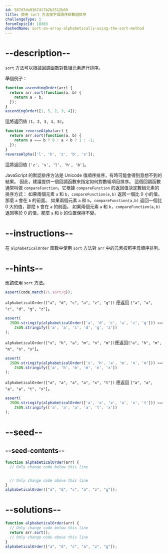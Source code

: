 ```yaml
---
id: 587d7da9367417b2b2512b69
title: 使用 sort 方法按字母順序給數組排序
challengeType: 1
forumTopicId: 18303
dashedName: sort-an-array-alphabetically-using-the-sort-method
---
```


# --description--

`sort` 方法可以根據回調函數對數組元素進行排序。

舉個例子：

```js
function ascendingOrder(arr) {
  return arr.sort(function(a, b) {
    return a - b;
  });
}
ascendingOrder([1, 5, 2, 3, 4]);
```

這將返回值 `[1, 2, 3, 4, 5]`。

```js
function reverseAlpha(arr) {
  return arr.sort(function(a, b) {
    return a === b ? 0 : a < b ? 1 : -1;
  });
}
reverseAlpha(['l', 'h', 'z', 'b', 's']);
```

這將返回值 `['z', 's', 'l', 'h', 'b']`。

JavaScript 的默認排序方法是 Unicode 值順序排序，有時可能會得到意想不到的結果。 因此，建議提供一個回調函數來指定如何對數組項目排序。 這個回調函數通常叫做 `compareFunction`，它根據 `compareFunction` 的返回值決定數組元素的排序方式： 如果兩個元素 `a` 和 `b`，`compareFunction(a,b)` 返回一個比 0 小的值，那麼 `a` 會在 `b` 的前面。 如果兩個元素 `a` 和 `b`，`compareFunction(a,b)` 返回一個比 0 大的值，那麼 `b` 會在 `a` 的前面。 如果兩個元素 `a` 和 `b`，`compareFunction(a,b)` 返回等於 0 的值，那麼 `a` 和 `b` 的位置保持不變。

# --instructions--

在 `alphabeticalOrder` 函數中使用 `sort` 方法對 `arr` 中的元素按照字母順序排列。

# --hints--

應該使用 `sort` 方法。

```js
assert(code.match(/\.sort/g));
```

`alphabeticalOrder(["a", "d", "c", "a", "z", "g"])` 應返回 `["a", "a", "c", "d", "g", "z"]`。

```js
assert(
  JSON.stringify(alphabeticalOrder(['a', 'd', 'c', 'a', 'z', 'g'])) ===
    JSON.stringify(['a', 'a', 'c', 'd', 'g', 'z'])
);
```

`alphabeticalOrder(["x", "h", "a", "m", "n", "m"])`應返回`["a", "h", "m", "m", "n", "x"]`。

```js
assert(
  JSON.stringify(alphabeticalOrder(['x', 'h', 'a', 'm', 'n', 'm'])) ===
    JSON.stringify(['a', 'h', 'm', 'm', 'n', 'x'])
);
```

`alphabeticalOrder(["a", "a", "a", "a", "x", "t"])` 應返回 `["a", "a", "a", "a", "t", "x"]`。

```js
assert(
  JSON.stringify(alphabeticalOrder(['a', 'a', 'a', 'a', 'x', 't'])) ===
    JSON.stringify(['a', 'a', 'a', 'a', 't', 'x'])
);
```

# --seed--

## --seed-contents--

```js
function alphabeticalOrder(arr) {
  // Only change code below this line


  // Only change code above this line
}
alphabeticalOrder(["a", "d", "c", "a", "z", "g"]);
```

# --solutions--

```js
function alphabeticalOrder(arr) {
  // Only change code below this line
  return arr.sort();
  // Only change code above this line
}
alphabeticalOrder(["a", "d", "c", "a", "z", "g"]);
```
